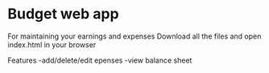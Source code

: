 # Budget web app
For maintaining your earnings and expenses
Download all the files and open index.html in your browser

Features
-add/delete/edit epenses
-view balance sheet
